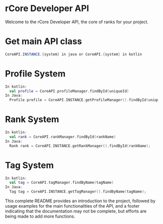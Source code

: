 # rCore Developer API

Welcome to the rCore Developer API, the core of ranks for your project.

# Get main API class
```java
CoreAPI.INSTANCE.{system} in java or CoreAPI.{system} in kotlin
```

# Profile System
```kotlin
In kotlin:
  val profile = CoreAPI.profileManager.findById(uniqueId)
In Java: 
  Profile profile = CoreAPI.INSTANCE.getProfileManager().findById(uniqueId);
```

# Rank System
```kotlin
In kotlin:
  val rank = CoreAPI.rankManager.findById(rankName)
In Java: 
  Rank rank = CoreAPI.INSTANCE.getRankManager().findById(rankName);
```

# Tag System
```kotlin
In kotlin:
  val tag = CoreAPI.tagManager.findByName(tagName)
In Java: 
  Tag tag = CoreAPI.INSTANCE.getTagManager().findByName(tagName);
```

This complete README provides an introduction to the project, followed by usage examples for the main functionalities of the API, and a footer indicating that the documentation may not be complete, but efforts are being made to add more functions.
